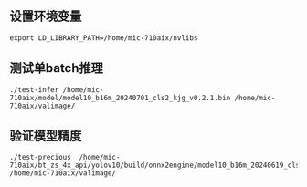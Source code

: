 ## 设置环境变量
```
export LD_LIBRARY_PATH=/home/mic-710aix/nvlibs
```
## 测试单batch推理
```
./test-infer /home/mic-710aix/model/model10_b16m_20240701_cls2_kjg_v0.2.1.bin /home/mic-710aix/valimage/
```
## 验证模型精度
```
./test-precious  /home/mic-710aix/bt_zs_4x_api/yolov10/build/onnx2engine/model10_b16m_20240619_cls2_kjg_v0.1.10.engine /home/mic-710aix/valimage/ 
```